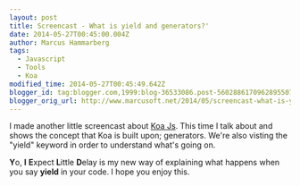 ```yaml
---
layout: post
title: Screencast - What is yield and generators?'
date: 2014-05-27T00:45:00.004Z
author: Marcus Hammarberg
tags:
  - Javascript
  - Tools
  - Koa
modified_time: 2014-05-27T00:45:49.642Z
blogger_id: tag:blogger.com,1999:blog-36533086.post-5602886170962895507
blogger_orig_url: http://www.marcusoft.net/2014/05/screencast-what-is-yield-and-generators.html
---
```



<div>

I made another little screencast about
<a href="http://www.koajs.com/" target="_blank">Koa Js</a>. This time I
talk about and shows the concept that Koa is built upon; generators.
We're also visting the "yield" keyword in order to understand what's
going on.

<div class="separator" style="clear: both; text-align: center;">

</div>

**Y**o,
**I**
**E**xpect
**L**ittle
**D**elay
is my new way of explaining what happens when you say **yield** in your
code. I hope you enjoy this.

</div>
